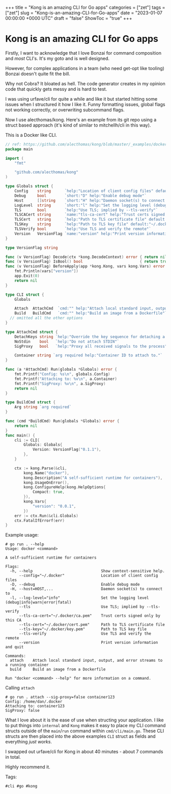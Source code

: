 +++
title = "Kong is an amazing CLI for Go apps"
categories = ["zet"]
tags = ["zet"]
slug = "Kong-is-an-amazing-CLI-for-Go-apps"
date = "2023-01-07 00:00:00 +0000 UTC"
draft = "false"
ShowToc = "true"
+++

# Kong is an amazing CLI for Go apps

Firstly, I want to acknowledge that I love Bonzai for command composition
and *most* CLI's. It's my goto and is well designed.

However, for complex applications in a team (who need get-opt like tooling)
Bonzai doesn't quite fit the bill.

Why not Cobra? It bloated as hell. The code generator creates in my opinion
code that quickly gets messy and is hard to test. 

I was using urfave/cli for quite a while and like it but started hitting some
issues when I structured it how I like it. Funny formatting issues, global
flags not working correctly, or overwriting subcommand flags.

Now I use alecthomas/kong. Here's an example from its git repo using a
struct based approach (it's kind of similar to mitchellh/cli in this way).

This is a Docker like CLI.

```go
// ref: https://github.com/alecthomas/kong/blob/master/_examples/docker
package main

import (
	"fmt"

	"github.com/alecthomas/kong"
)

type Globals struct {
	Config    string      `help:"Location of client config files" default:"~/.docker" type:"path"`
	Debug     bool        `short:"D" help:"Enable debug mode"`
	Host      []string    `short:"H" help:"Daemon socket(s) to connect to"`
	LogLevel  string      `short:"l" help:"Set the logging level (debug|info|warn|error|fatal)" default:"info"`
	TLS       bool        `help:"Use TLS; implied by --tls-verify"`
	TLSCACert string      `name:"tls-ca-cert" help:"Trust certs signed only by this CA" default:"~/.docker/ca.pem" type:"path"`
	TLSCert   string      `help:"Path to TLS certificate file" default:"~/.docker/cert.pem" type:"path"`
	TLSKey    string      `help:"Path to TLS key file" default:"~/.docker/key.pem" type:"path"`
	TLSVerify bool        `help:"Use TLS and verify the remote"`
	Version   VersionFlag `name:"version" help:"Print version information and quit"`
}

type VersionFlag string

func (v VersionFlag) Decode(ctx *kong.DecodeContext) error { return nil }
func (v VersionFlag) IsBool() bool                         { return true }
func (v VersionFlag) BeforeApply(app *kong.Kong, vars kong.Vars) error {
	fmt.Println(vars["version"])
	app.Exit(0)
	return nil
}

type CLI struct {
	Globals

	Attach  AttachCmd  `cmd:"" help:"Attach local standard input, output, and error streams to a running container"`
	Build   BuildCmd   `cmd:"" help:"Build an image from a Dockerfile"`
  // omitted all the other options
}

type AttachCmd struct {
	DetachKeys string `help:"Override the key sequence for detaching a container"`
	NoStdin    bool   `help:"Do not attach STDIN"`
	SigProxy   bool   `help:"Proxy all received signals to the process" default:"true"`

	Container string `arg required help:"Container ID to attach to."`
}

func (a *AttachCmd) Run(globals *Globals) error {
	fmt.Printf("Config: %s\n", globals.Config)
	fmt.Printf("Attaching to: %v\n", a.Container)
	fmt.Printf("SigProxy: %v\n", a.SigProxy)
	return nil
}

type BuildCmd struct {
	Arg string `arg required`
}

func (cmd *BuildCmd) Run(globals *Globals) error {
	return nil
}
func main() {
	cli := CLI{
		Globals: Globals{
			Version: VersionFlag("0.1.1"),
		},
	}

	ctx := kong.Parse(&cli,
		kong.Name("docker"),
		kong.Description("A self-sufficient runtime for containers"),
		kong.UsageOnError(),
		kong.ConfigureHelp(kong.HelpOptions{
			Compact: true,
		}),
		kong.Vars{
			"version": "0.0.1",
		})
	err := ctx.Run(&cli.Globals)
	ctx.FatalIfErrorf(err)
}
```

Example usage:

```shell
# go run . --help
Usage: docker <command>

A self-sufficient runtime for containers

Flags:
  -h, --help                              Show context-sensitive help.
      --config="~/.docker"                Location of client config files
  -D, --debug                             Enable debug mode
  -H, --host=HOST,...                     Daemon socket(s) to connect to
  -l, --log-level="info"                  Set the logging level (debug|info|warn|error|fatal)
      --tls                               Use TLS; implied by --tls-verify
      --tls-ca-cert="~/.docker/ca.pem"    Trust certs signed only by this CA
      --tls-cert="~/.docker/cert.pem"     Path to TLS certificate file
      --tls-key="~/.docker/key.pem"       Path to TLS key file
      --tls-verify                        Use TLS and verify the remote
      --version                           Print version information and quit

Commands:
  attach    Attach local standard input, output, and error streams to a running container
  build     Build an image from a Dockerfile

Run "docker <command> --help" for more information on a command.
```

Calling `attach`

```shell
# go run . attach --sig-proxy=false container123   
Config: /home/dan/.docker
Attaching to: container123
SigProxy: false
```

What I love about it is the ease of use when structing your application. 
I like to put things into `internal` and `Kong` makes it easy to place
my CLI command structs outside of the `main`/`run` command within
`cmd/cli/main.go`. These CLI structs are then placed into the above
examples `CLI` struct as fields and everything *just works*.

I swapped out urfave/cli for Kong in about 40 minutes - about 7 commands
in total.

Highly recommend it.

Tags:

    #cli #go #kong
